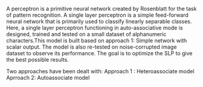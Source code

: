 A perceptron is a primitive neural network created by Rosenblatt for the task of pattern recognition. A single layer perceptron is a simple feed-forward neural network that is primarily used to classify linearly separable classes.
Here, a single layer perceptron functioning in auto-associative mode is designed, trained and tested on a small dataset of alphanumeric characters.This model is built based on approach 1: Simple network with scalar output. The model is also re-tested on noise-corrupted image dataset to observe its performance.
The goal  is to optimize the SLP to give the best possible results.

Two approaches have been dealt with:
Approach 1 : Heteroassociate model 
Aprroach 2: Autoassociate model
